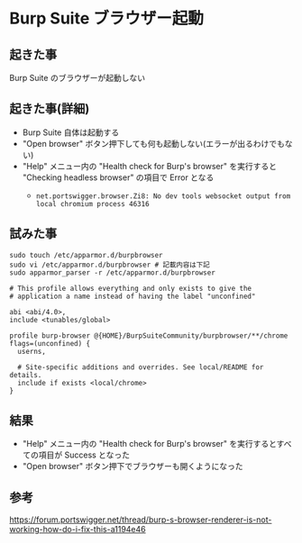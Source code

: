 # Burp Suite ブラウザー起動

## 起きた事
Burp Suite のブラウザーが起動しない

## 起きた事(詳細)
- Burp Suite 自体は起動する
- "Open browser" ボタン押下しても何も起動しない(エラーが出るわけでもない)
- "Help" メニュー内の "Health check for Burp's browser" を実行すると "Checking headless browser" の項目で Error となる
  - ```
    net.portswigger.browser.Zi8: No dev tools websocket output from local chromium process 46316
    ```

## 試みた事

```shell
sudo touch /etc/apparmor.d/burpbrowser
sudo vi /etc/apparmor.d/burpbrowser # 記載内容は下記
sudo apparmor_parser -r /etc/apparmor.d/burpbrowser
```

```
# This profile allows everything and only exists to give the
# application a name instead of having the label "unconfined"

abi <abi/4.0>,
include <tunables/global>

profile burp-browser @{HOME}/BurpSuiteCommunity/burpbrowser/**/chrome flags=(unconfined) {
  userns,

  # Site-specific additions and overrides. See local/README for details.
  include if exists <local/chrome>
}
```

## 結果

- "Help" メニュー内の "Health check for Burp's browser" を実行するとすべての項目が Success となった
- "Open browser" ボタン押下でブラウザーも開くようになった

## 参考

https://forum.portswigger.net/thread/burp-s-browser-renderer-is-not-working-how-do-i-fix-this-a1194e46
